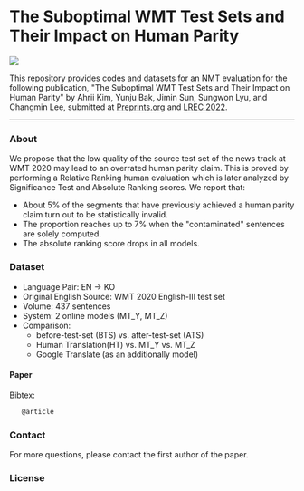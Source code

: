 # The Suboptimal WMT Test Sets and Their Impact on Human Parity
<img src="https://img.shields.io/badge/Python-3766AB?style=flat-square&logo=Python&logoColor=white"/></a>


This repository provides codes and datasets for an NMT evaluation for the following publication, "The Suboptimal WMT Test Sets and Their Impact on Human Parity" by Ahrii Kim, Yunju Bak, Jimin Sun, Sungwon Lyu, and Changmin Lee, submitted at [Preprints.org](https://www.preprints.org) and [LREC 2022](https://lrec2022.lrec-conf.org/en/).

-----
### About
We propose that the low quality of the source test set of the news track at WMT 2020 may lead to an overrated human parity claim. This is proved by performing a Relative Ranking human evaluation which is later analyzed by Significance Test and Absolute Ranking scores. We report that:
   - About 5% of the segments that have previously achieved a human parity claim turn out to be statistically invalid.
   - The proportion reaches up to 7% when the "contaminated" sentences are solely computed.
   - The absolute ranking score drops in all models.


### Dataset
- Language Pair: EN -> KO
- Original English Source: WMT 2020 English-III test set
- Volume: 437 sentences
- System: 2 online models (MT_Y, MT_Z)
- Comparison: 
   - before-test-set (BTS) vs. after-test-set (ATS)
   - Human Translation(HT) vs. MT_Y vs. MT_Z
   - Google Translate (as an additionally model)
 

#### Paper
Bibtex:
```sh
   @article
```
 
 
 ### Contact
 For more questions, please contact the first author of the paper.
 
 ### License
 
  
  

